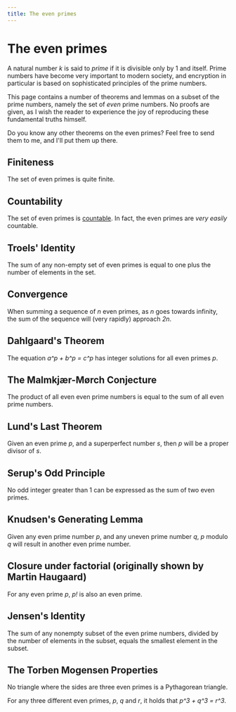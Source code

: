 ```yaml
---
title: The even primes
---
```


The even primes
===

A natural number *k* is said to *prime* if it is divisible only by 1
and itself.  Prime numbers have become very important to modern
society, and encryption in particular is based on sophisticated
principles of the prime numbers.

This page contains a number of theorems and lemmas on a subset of the
prime numbers, namely the set of *even* prime numbers.  No proofs are
given, as I wish the reader to experience the joy of reproducing these
fundamental truths himself.

Do you know any other theorems on the even primes?  Feel free to send
them to me, and I'll put them up there.

Finiteness
---

The set of even primes is quite finite.

Countability
---

The set of even primes is
[countable](http://en.wikipedia.org/wiki/Countable).  In fact, the
even primes are *very easily* countable.

Troels' Identity
---

The sum of any non-empty set of even primes is equal to one plus the
number of elements in the set.

Convergence
---

When summing a sequence of *n* even primes, as *n* goes towards
infinity, the sum of the sequence will (very rapidly) approach *2n*.


Dahlgaard's Theorem
---

The equation *a^p + b^p = c^p* has integer solutions for all even
primes *p*.


The Malmkjær-Mørch Conjecture
---

The product of all even even prime numbers is equal to the sum of all
even prime numbers.


Lund's Last Theorem
---

Given an even prime *p*, and a superperfect number *s*, then *p* will
be a proper divisor of *s*.


Serup's Odd Principle
---

No odd integer greater than 1 can be expressed as the sum of two even
primes.


Knudsen's Generating Lemma
---

Given any even prime number *p*, and any uneven prime number *q*, *p*
modulo *q* will result in another even prime number.

Closure under factorial (originally shown by Martin Haugaard)
---

For any even prime *p*, *p!* is also an even prime.


Jensen's Identity
---

The sum of any nonempty subset of the even prime numbers, divided by
the number of elements in the subset, equals the smallest element in
the subset.


The Torben Mogensen Properties
---

No triangle where the sides are three even primes is a Pythagorean
triangle.

For any three different even primes, *p*, *q* and *r*, it holds that
*p^3 + q^3 = r^3*.
